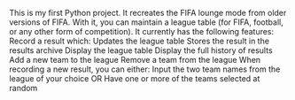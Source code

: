This is my first Python project. It recreates the FIFA lounge mode from older versions of FIFA.
With it, you can maintain a league table (for FIFA, football, or any other form of competition).
It currently has the following features:
                                        Record a result which:
                                              Updates the league table
                                              Stores the result in the results archive
                                        Display the league table
                                        Display the full history of results
                                        Add a new team to the league
                                        Remove a team from the league
When recording a new result, you can either:
                                      Input the two team names from the league of your choice OR
                                      Have one or more of the teams selected at random
